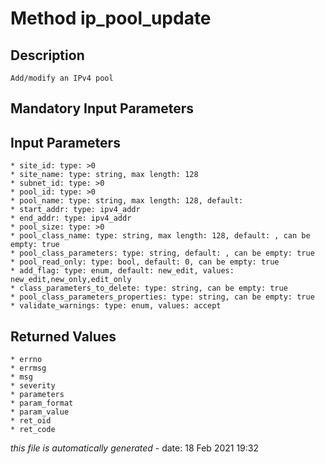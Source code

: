 # Method ip_pool_update

## Description
	Add/modify an IPv4 pool

## Mandatory Input Parameters

## Input Parameters
	* site_id: type: >0
	* site_name: type: string, max length: 128
	* subnet_id: type: >0
	* pool_id: type: >0
	* pool_name: type: string, max length: 128, default: 
	* start_addr: type: ipv4_addr
	* end_addr: type: ipv4_addr
	* pool_size: type: >0
	* pool_class_name: type: string, max length: 128, default: , can be empty: true
	* pool_class_parameters: type: string, default: , can be empty: true
	* pool_read_only: type: bool, default: 0, can be empty: true
	* add_flag: type: enum, default: new_edit, values: new_edit,new_only,edit_only
	* class_parameters_to_delete: type: string, can be empty: true
	* pool_class_parameters_properties: type: string, can be empty: true
	* validate_warnings: type: enum, values: accept

## Returned Values
	* errno
	* errmsg
	* msg
	* severity
	* parameters
	* param_format
	* param_value
	* ret_oid
	* ret_code


*this file is automatically generated* - date: 18 Feb 2021 19:32